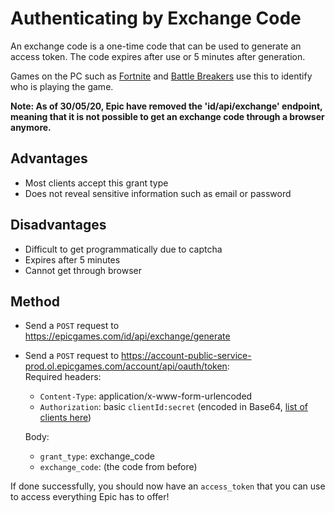 # Authenticating by Exchange Code
An exchange code is a one-time code that can be used to generate an access token. The code expires after use or 5 minutes after generation.

Games on the PC such as [Fortnite](https://fortnite.com) and [Battle Breakers](https://www.epicgames.com/battlebreakers/en-US/home) use this to identify who is playing the game.

**Note: As of 30/05/20, Epic have removed the 'id/api/exchange' endpoint, meaning that it is not possible to get an exchange code through a browser anymore.**

## Advantages
- Most clients accept this grant type
- Does not reveal sensitive information such as email or password

## Disadvantages
- Difficult to get programmatically due to captcha
- Expires after 5 minutes
- Cannot get through browser

## Method
- Send a `POST` request to https://epicgames.com/id/api/exchange/generate
- Send a `POST` request to https://account-public-service-prod.ol.epicgames.com/account/api/oauth/token:    
  Required headers:
  - `Content-Type`: application/x-www-form-urlencoded
  - `Authorization`: basic `clientId:secret` (encoded in Base64, [list of clients here](https://github.com/MixV2/EpicResearch/blob/master/docs/auth/auth_clients.md))    
  
  Body:
  - `grant_type`: exchange_code
  - `exchange_code`: (the code from before)
  
If done successfully, you should now have an `access_token` that you can use to access everything Epic has to offer!
